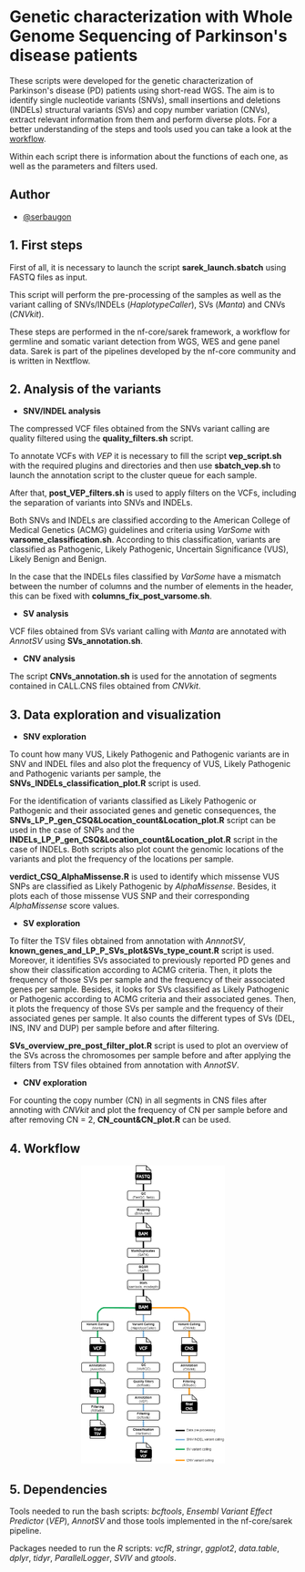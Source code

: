 # Genetic characterization with Whole Genome Sequencing of Parkinson's disease patients

These scripts were developed for the genetic characterization of Parkinson's disease (PD) patients using short-read WGS. The aim is to identify single nucleotide variants (SNVs), small insertions and deletions (INDELs) structural variants (SVs) and copy number variation (CNVs), extract relevant information from them and perform diverse plots. For a better understanding of the steps and tools used you can take a look at the [workflow](#4-workflow).

Within each script there is information about the functions of each one, as well as the parameters and filters used.



## Author

- [@serbaugon](https://www.github.com/serbaugon)

## 1. First steps

First of all, it is necessary to launch the script **sarek_launch.sbatch** using FASTQ files as input. 

This script will perform the pre-processing of the samples as well as the variant calling of SNVs/INDELs (*HaplotypeCaller*), SVs (*Manta*) and CNVs (*CNVkit*).

These steps are performed in the nf-core/sarek framework, a workflow for germline and somatic variant detection from WGS, WES and gene panel data. Sarek is part of the pipelines developed by the nf-core community and is written in Nextflow.


## 2. Analysis of the variants
* **SNV/INDEL analysis**

The compressed VCF files obtained from the SNVs variant calling are quality filtered using the **quality_filters.sh** script. 

To annotate VCFs with *VEP* it is necessary to fill the script **vep_script.sh** with the required plugins and directories and then use **sbatch_vep.sh** to launch the annotation script to the cluster queue for each sample.

After that, **post_VEP_filters.sh** is used to apply filters on the VCFs, including the separation of variants into SNVs and INDELs.

Both SNVs and INDELs are classified according to the American College of Medical Genetics (ACMG) guidelines and criteria using *VarSome* with **varsome_classification.sh**. According to this classification, variants are classified as Pathogenic, Likely Pathogenic, Uncertain Significance (VUS), Likely Benign and Benign.

In the case that the INDELs files classified by *VarSome* have a mismatch between the number of columns and the number of elements in the header, this can be fixed with **columns_fix_post_varsome.sh**.

* **SV analysis**
  
VCF files obtained from SVs variant calling with *Manta* are annotated with *AnnotSV* using **SVs_annotation.sh**.

* **CNV analysis**
  
The script **CNVs_annotation.sh** is used for the annotation of segments contained in CALL.CNS files obtained from *CNVkit*.

## 3. Data exploration and visualization
* **SNV exploration**
  
To count how many VUS, Likely Pathogenic and Pathogenic variants are in SNV and INDEL files and also plot the frequency of VUS, Likely Pathogenic and Pathogenic variants per sample, the **SNVs_INDELs_classification_plot.R** script is used.

For the identification of variants classified as Likely Pathogenic or Pathogenic and their associated genes and genetic consequences, the **SNVs_LP_P_gen_CSQ&Location_count&Location_plot.R** script can be used in the case of SNPs and the **INDELs_LP_P_gen_CSQ&Location_count&Location_plot.R** script in the case of INDELs. Both scripts also plot count the genomic locations of the variants and plot the frequency of the locations per sample.

**verdict_CSQ_AlphaMissense.R** is used to identify which missense VUS SNPs are classified as Likely Pathogenic by *AlphaMissense*. Besides, it plots each of those missense VUS SNP and their corresponding *AlphaMissense* score values.

* **SV exploration**
  
To filter the TSV files obtained from annotation with *AnnnotSV*, **known_genes_and_LP_P_SVs_plot&SVs_type_count.R** script is used. Moreover, it identifies SVs associated to previously reported PD genes and show their classification according to ACMG criteria. Then, it plots the frequency of those SVs per sample
and the frequency of their associated genes per sample.
Besides, it looks for SVs classified as Likely Pathogenic or Pathogenic according to ACMG criteria and their associated genes. Then, it plots the frequency of those SVs per sample
and the frequency of their associated genes per sample.
It also counts the different types of SVs (DEL, INS, INV and DUP) per sample before and after filtering.

**SVs_overview_pre_post_filter_plot.R** script is used to plot an overview of the SVs across the chromosomes per sample before and after applying the filters from TSV files obtained from annotation with *AnnotSV*.

* **CNV exploration**
  
For counting the copy number (CN) in all segments in CNS files after annoting with *CNVkit* and plot the frequency of CN per sample before and after removing CN = 2, **CN_count&CN_plot.R** can be used.


## 4. Workflow

<p align="center">
  <img src="workflow.png" width="50%">
</p>


## 5. Dependencies
Tools needed to run the bash scripts: *bcftools*, *Ensembl Variant Effect Predictor* (*VEP*), *AnnotSV* and those tools implemented in the nf-core/sarek pipeline.

Packages needed to run the *R* scripts: *vcfR*, *stringr*, *ggplot2*, *data.table*, *dplyr*, *tidyr*, *ParallelLogger*, *SVIV* and *gtools*.










